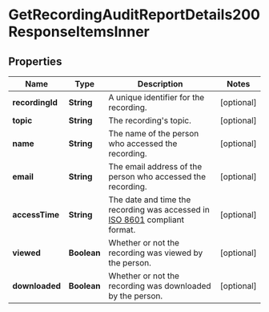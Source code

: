 

# GetRecordingAuditReportDetails200ResponseItemsInner


## Properties

| Name | Type | Description | Notes |
|------------ | ------------- | ------------- | -------------|
|**recordingId** | **String** | A unique identifier for the recording. |  [optional] |
|**topic** | **String** | The recording&#39;s topic. |  [optional] |
|**name** | **String** | The name of the person who accessed the recording. |  [optional] |
|**email** | **String** | The email address of the person who accessed the recording. |  [optional] |
|**accessTime** | **String** | The date and time the recording was accessed in [ISO 8601](https://en.wikipedia.org/wiki/ISO_8601) compliant format. |  [optional] |
|**viewed** | **Boolean** | Whether or not the recording was viewed by the person. |  [optional] |
|**downloaded** | **Boolean** | Whether or not the recording was downloaded by the person. |  [optional] |



